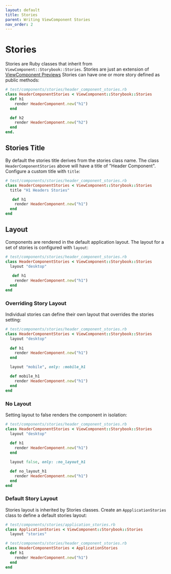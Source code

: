 ```yaml
---
layout: default
title: Stories
parent: Writing ViewComponent Stories
nav_order: 2
---
```


# Stories

Stories are Ruby classes that inherit from `ViewComponent::Storybook::Stories`. Stories are just an extension of [ViewComponent Previews](https://viewcomponent.org/guide/previews.html) Stories can have one or more story defined as public methods:

```ruby
# test/components/stories/header_component_stories.rb
class HeaderComponentStories < ViewComponent::Storybook::Stories
  def h1
    render HeaderComponent.new("h1")
  end

  def h2
    render HeaderComponent.new("h2")
  end
end.
```

## Stories Title

By default the stories title derives from the stories class name. The class `HeaderComponentStories` above will have a title of "Header Component". Configure a custom title with `title`:

```ruby
# test/components/stories/header_component_stories.rb
class HeaderComponentStories < ViewComponent::Storybook::Stories
  title "H1 Headers Stories" 

   def h1
    render HeaderComponent.new("h1")
  end
end
```

## Layout

Components are rendered in the default application layout. The layout for a set of stories is configured with `layout`:

```ruby
# test/components/stories/header_component_stories.rb
class HeaderComponentStories < ViewComponent::Storybook::Stories
  layout "desktop"
  
   def h1
    render HeaderComponent.new("h1")
  end
end
```

### Overriding Story Layout

Individual stories can define their own layout that overrides the stories setting:

```ruby
# test/components/stories/header_component_stories.rb
class HeaderComponentStories < ViewComponent::Storybook::Stories
  layout "desktop"
  
  def h1
    render HeaderComponent.new("h1")
  end

  layout "mobile", only: :mobile_h1

  def mobile_h1
    render HeaderComponent.new("h1")
  end
end
```

### No Layout 

Setting layout to false renders the component in isolation:

```ruby
# test/components/stories/header_component_stories.rb
class HeaderComponentStories < ViewComponent::Storybook::Stories
  layout "desktop"
  
  def h1
    render HeaderComponent.new("h1")
  end

  layout false, only: :no_layout_h1

  def no_layout_h1
    render HeaderComponent.new("h1")
  end
end
```

### Default Story Layout

Stories layout is inherited by Stories classes. Create an `AppplicationStories` class to define a default 
stories layout:

```ruby
# test/components/stories/application_stories.rb
class ApplicationStories < ViewComponent::Storybook::Stories
  layout "stories"

# test/components/stories/header_component_stories.rb
class HeaderComponentStories < ApplicationStories
  def h1
    render HeaderComponent.new("h1")
  end
end
```

